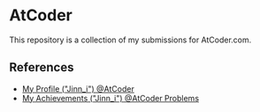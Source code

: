 # AtCoder
This repository is a collection of my submissions for AtCoder.com.

## References
- [My Profile ("Jinn_i") @AtCoder](https://atcoder.jp/users/Jinn_i)
- [My Achievements ("Jinn_i") @AtCoder Problems](https://kenkoooo.com/atcoder/#/table/Jinn_i)
